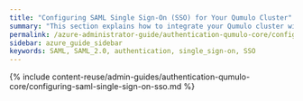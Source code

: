 ```yaml
---
title: "Configuring SAML Single Sign-On (SSO) for Your Qumulo Cluster"
summary: "This section explains how to integrate your Qumulo cluster with your organization's single sign-on (SSO) service by configuring Security Assertion Markup Language (SAML) 2.0 for Qumulo Core 5.2.5.1 (and higher)."
permalink: /azure-administrator-guide/authentication-qumulo-core/configuring-saml-single-sign-on-sso.html
sidebar: azure_guide_sidebar
keywords: SAML, SAML_2.0, authentication, single_sign-on, SSO
---
```


{% include content-reuse/admin-guides/authentication-qumulo-core/configuring-saml-single-sign-on-sso.md %}
